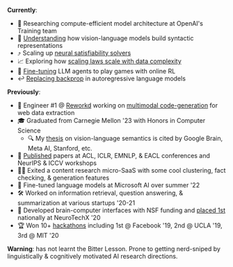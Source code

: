**Currently**:
- 🧪 Researching compute-efficient model architecture at OpenAI's Training team
- 🔬 [Understanding](https://github.com/stanfordnlp/pyvene/blob/main/pyvene/models/blip/modelings_blip_itm.py) how vision-language models build syntactic representations
- ⤴ Scaling up [neural satisfiability solvers](https://github.com/KhoomeiK/SATScale)
- 📈 Exploring how [scaling laws scale with data complexity](https://github.com/KhoomeiK/complexity-scaling)
- 👾 [Fine-tuning](https://github.com/KhoomeiK/LlamaGym) LLM agents to play games with online RL
- ↩️ [Replacing backprop](https://colab.research.google.com/drive/1ulYQn9TG-beTg7u0lwLmVnqFGIXdGHPh) in autoregressive language models

**Previously**:
- 🙈 Engineer #1 @ [Reworkd](https://github.com/reworkd/) working on [multimodal code-generation](https://github.com/reworkd/tarsier) for web data extraction
- 🎓 Graduated from Carnegie Mellon '23 with Honors in Computer Science
  - 🔍 My [thesis](https://arxiv.org/abs/2305.16328) on vision-language semantics is cited by Google Brain, Meta AI, Stanford, etc.
- 📄 [Published](https://scholar.google.com/citations?user=j7OhJCEAAAAJ&hl=en) papers at ACL, ICLR, EMNLP, & EACL conferences and NeurIPS & ICCV workshops
- 🧑‍💻 Exited a content research micro-SaaS with some cool clustering, fact checking, & generation features
- 🤖 Fine-tuned language models at Microsoft AI over summer '22
- 🛠️ Worked on information retrieval, question answering, & summarization at various startups '20-21
- 🧠 Developed brain-computer interfaces with NSF funding and [placed 1st](https://www.youtube.com/watch?v=bh11Pg4uLxQ) nationally at NeuroTechX '20
- 🏆 Won 10+ [hackathons](https://devpost.com/RohanPandey) including 1st @ Facebook '19, 2nd @ UCLA '19, 3rd @ MIT '20

**Warning**: has not learnt the Bitter Lesson. Prone to getting nerd-sniped by linguistically & cognitively motivated AI research directions.
<!--
**KhoomeiK/khoomeik** is a ✨ _special_ ✨ repository because its `README.md` (this file) appears on your GitHub profile.

Here are some ideas to get you started:

- 🔭 I’m currently working on ...
- 🌱 I’m currently learning ...
- 👯 I’m looking to collaborate on ...
- 🤔 I’m looking for help with ...
- 💬 Ask me about ...
- 📫 How to reach me: ...
- 😄 Pronouns: ...
- ⚡ Fun fact: ...
-->
